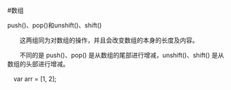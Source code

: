 

#数组

push()、pop()和unshift()、shift()

　　这两组同为对数组的操作，并且会改变数组的本身的长度及内容。

　　不同的是 push()、pop() 是从数组的尾部进行增减，unshift()、shift() 是从数组的头部进行增减。

　var arr = [1, 2];







